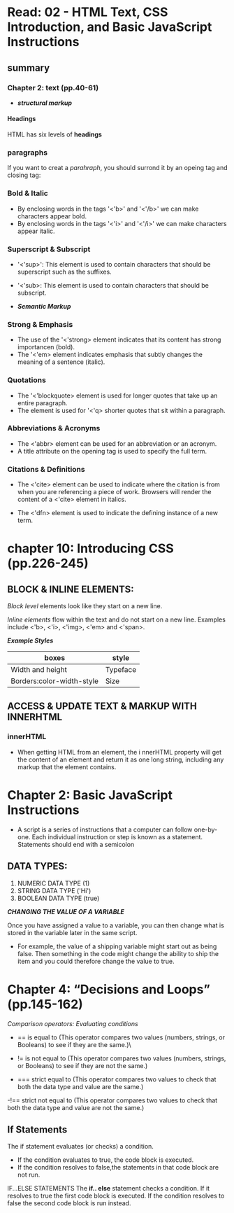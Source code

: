 # Read: 02 - HTML Text, CSS Introduction, and Basic JavaScript Instructions

## summary 

### Chapter 2: text  (pp.40-61)

- ***structural markup***

#### Headings
 HTML has six levels of **headings** 


### paragraphs 
If you want to creat a _parahraph_, you should surrond it by an opeing tag and closing tag: <p></p>

### Bold & Italic
- By enclosing words in the tags '<'b>' and '<'/b>' we can make characters appear bold.
- By enclosing words in the tags '<'i>' and '<'/i>' we can make characters appear italic.

### Superscript & Subscript
- '<'sup>': This element is used to contain characters that should be superscript such as the suffixes.
- '<'sub>: This element is used to contain characters that should be subscript.


- ***Semantic Markup***

### Strong & Emphasis
- The use of the '<'strong> element indicates that its content has strong importancen (bold).
- The '<'em> element indicates emphasis that subtly changes the meaning of a sentence (italic).

### Quotations
- The '<'blockquote> element is used for longer quotes that take up an entire paragraph.
- The element is used for '<'q> shorter quotes that sit within a paragraph.

### Abbreviations & Acronyms
- The <'abbr> element can be used for an abbreviation or an acronym.
- A title attribute on the opening tag is used to specify the full term.

### Citations & Definitions
- The <'cite> element can be used to indicate where the citation is from when you are referencing a piece of work.
Browsers will render the content of a <'cite> element in italics.

- The <'dfn> element is used to indicate the defining instance of a new term.


# chapter 10: Introducing CSS (pp.226-245)

## BLOCK & INLINE ELEMENTS:

_Block level_ elements look like they start on a new line. 

_Inline elements_ flow within the text and do not start on a new line. Examples include <'b>, <'i>, <'img>, <'em> and <'span>.


***Example Styles***

|boxes|style|
|-----|-----|
|Width and height| Typeface|
|Borders:color-width-style| Size|


## ACCESS & UPDATE TEXT & MARKUP WITH INNERHTML

### innerHTML 
- When getting HTML from an element, the i nnerHTML property will get the content of an element and return it as one long string, including any markup that the element contains.


# Chapter 2: Basic JavaScript Instructions
- A script is a series of instructions that a computer can follow one-by-one. Each individual instruction or step is known as a statement. Statements should end with a semicolon

## DATA TYPES:
1. NUMERIC DATA TYPE (1)
2. STRING DATA TYPE ('Hi')
3. BOOLEAN DATA TYPE (true)



***CHANGING THE VALUE OF A VARIABLE***

Once you have assigned a value to a variable, you can then  change what is stored in the  variable later in the same script. 

- For example, the value of a shipping variable might start out as being false. Then  something in the code might change the ability to ship the 
item and you could therefore change the value to true.




# Chapter 4: “Decisions and Loops”  (pp.145-162)


_Comparison operators: Evaluating conditions_

- == is equal to
(This operator compares two values (numbers, strings, or Booleans) to see if they are the same.)\

- != is not equal to
(This operator compares two values (numbers, strings, or Booleans) to see if they are not the same.)

- === strict equal to
(This operator compares two values to check that both the data type and value are the same.)

-!== strict not equal to
(This operator compares two values to check that both the data type and value are not the same.)

## If Statements

The if statement evaluates (or checks) a condition. 

- If the condition evaluates to true, the code block is executed.
- If the condition resolves to false,the statements in that code block are not run.

IF...ELSE STATEMENTS
The **if.. else** statement checks a condition. If it resolves to true the first code block is executed. If the condition resolves to false the second code block is run instead.


